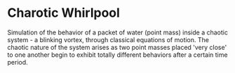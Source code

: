 # Charotic Whirlpool
Simulation of the behavior of a packet of water (point mass) inside a chaotic system - a blinking vortex, through classical equations of motion. The chaotic nature of the system arises as two point masses placed 'very close' to one another begin to exhibit totally different behaviors after a certain time period.
